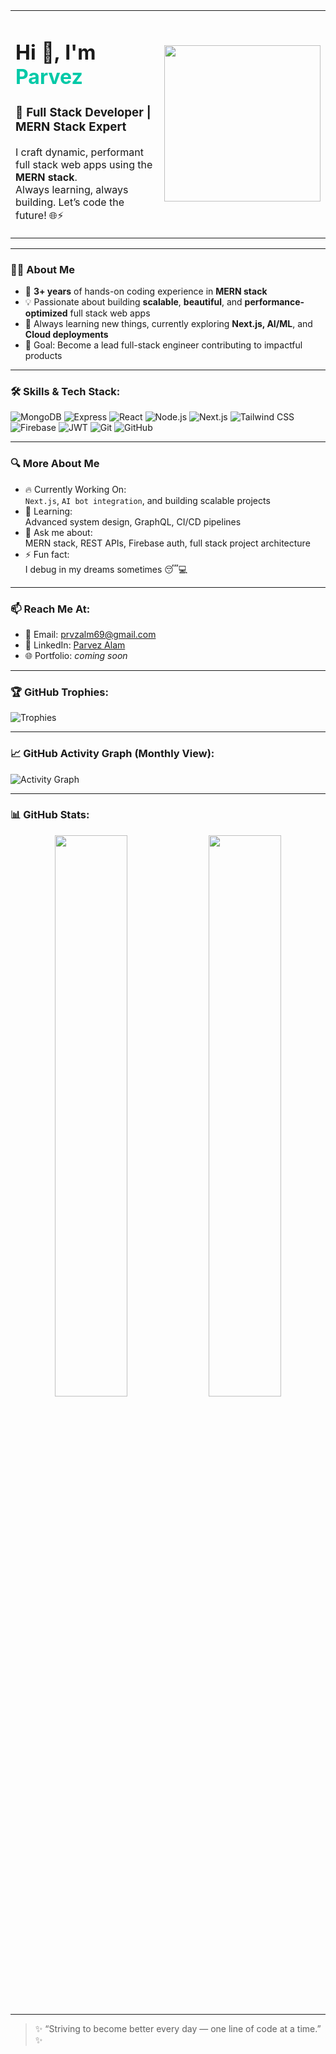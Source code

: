 <table width="100%">
  <tr>
    <td width="60%">
      <h1>Hi 👋, I'm <span style="color:#00C9A7">Parvez</span></h1>
      <h3>🚀 Full Stack Developer | MERN Stack Expert</h3>
      <p>
        I craft dynamic, performant full stack web apps using the <strong>MERN stack</strong>. <br />
        Always learning, always building. Let’s code the future! 🌐⚡
      </p>
    </td>
    <td>
      <img src="https://media.giphy.com/media/qgQUggAC3Pfv687qPC/giphy.gif" width="250"/>
    </td>
  </tr>
</table>

---

### 👨‍💻 About Me

- 🧠 **3+ years** of hands-on coding experience in **MERN stack**
- 💡 Passionate about building **scalable**, **beautiful**, and **performance-optimized** full stack web apps  
- 🔄 Always learning new things, currently exploring **Next.js, AI/ML**, and **Cloud deployments**
- 🎯 Goal: Become a lead full-stack engineer contributing to impactful products

---

### 🛠️ Skills & Tech Stack:

![MongoDB](https://img.shields.io/badge/-MongoDB-4EA94B?style=flat&logo=mongodb&logoColor=white)
![Express](https://img.shields.io/badge/-Express.js-000000?style=flat&logo=express&logoColor=white)
![React](https://img.shields.io/badge/-React-61DAFB?style=flat&logo=react&logoColor=black)
![Node.js](https://img.shields.io/badge/-Node.js-339933?style=flat&logo=node.js&logoColor=white)
![Next.js](https://img.shields.io/badge/-Next.js-000?style=flat&logo=next.js)
![Tailwind CSS](https://img.shields.io/badge/-Tailwind-38B2AC?style=flat&logo=tailwind-css)
![Firebase](https://img.shields.io/badge/-Firebase-FFCA28?style=flat&logo=firebase&logoColor=black)
![JWT](https://img.shields.io/badge/-JWT-black?style=flat&logo=jsonwebtokens)
![Git](https://img.shields.io/badge/-Git-F05032?style=flat&logo=git&logoColor=white)
![GitHub](https://img.shields.io/badge/-GitHub-181717?style=flat&logo=github)

---

### 🔍 More About Me

- 🔥 Currently Working On:  
  `Next.js`, `AI bot integration`, and building scalable projects  
- 🌱 Learning:  
  Advanced system design, GraphQL, CI/CD pipelines  
- 💬 Ask me about:  
  MERN stack, REST APIs, Firebase auth, full stack project architecture  
- ⚡ Fun fact:  
  I debug in my dreams sometimes 😴💻

---

### 📫 Reach Me At:

- 📧 Email: [prvzalm69@gmail.com](mailto:prvzalm69@gmail.com)
- 💼 LinkedIn: [Parvez Alam](https://www.linkedin.com/in/parvez-alam-b68aa3223/)
- 🌐 Portfolio: *coming soon*

---

### 🏆 GitHub Trophies:

![Trophies](https://github-profile-trophy.vercel.app/?username=Prvzalm&theme=radical&margin-w=10&row=2&column=3)

---

### 📈 GitHub Activity Graph (Monthly View):

![Activity Graph](https://github-readme-activity-graph.vercel.app/graph?username=Prvzalm&theme=react-dark&area=true&hide_border=true&custom_title=Parvez's%20Monthly%20Contribution%20Graph)

---

### 📊 GitHub Stats:

<p align="center">
  <img src="https://github-readme-stats.vercel.app/api?username=Prvzalm&show_icons=true&theme=radical" width="48%">
  <img src="https://github-readme-stats.vercel.app/api/top-langs/?username=Prvzalm&layout=compact&theme=radical" width="48%">
</p>

---

> ✨ “Striving to become better every day — one line of code at a time.” ✨
